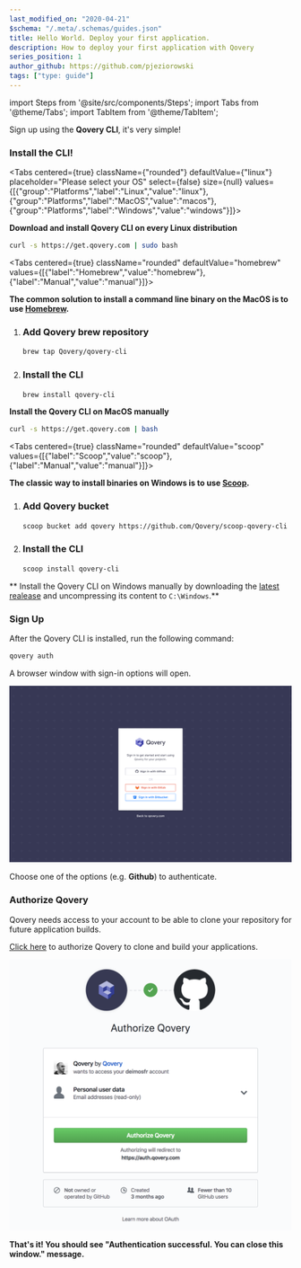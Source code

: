 ```yaml
---
last_modified_on: "2020-04-21"
$schema: "/.meta/.schemas/guides.json"
title: Hello World. Deploy your first application.
description: How to deploy your first application with Qovery
series_position: 1
author_github: https://github.com/pjeziorowski
tags: ["type: guide"]
---
```


import Steps from '@site/src/components/Steps';
import Tabs from '@theme/Tabs';
import TabItem from '@theme/TabItem';

Sign up using the **Qovery CLI**, it's very simple!

### Install the CLI!

<Tabs
  centered={true}
  className={"rounded"}
  defaultValue={"linux"}
  placeholder="Please select your OS"
  select={false}
  size={null}
  values={[{"group":"Platforms","label":"Linux","value":"linux"},{"group":"Platforms","label":"MacOS","value":"macos"},{"group":"Platforms","label":"Windows","value":"windows"}]}>

<TabItem value="linux">

**Download and install Qovery CLI on every Linux distribution**

```bash
curl -s https://get.qovery.com | sudo bash
```

</TabItem>

<TabItem value="macos">

<Tabs
  centered={true}
  className="rounded"
  defaultValue="homebrew"
  values={[{"label":"Homebrew","value":"homebrew"},{"label":"Manual","value":"manual"}]}>

<TabItem value="homebrew">

**The common solution to install a command line binary on the MacOS is to use [Homebrew][urls.brew].**

<Steps headingDepth={3}>

1.  ### Add Qovery brew repository
    ```bash
    brew tap Qovery/qovery-cli
    ```

2.  ### Install the CLI
    ```bash
    brew install qovery-cli
    ```

</Steps>

</TabItem>

<TabItem value="manual">

**Install the Qovery CLI on MacOS manually**

```bash
curl -s https://get.qovery.com | bash
```

</TabItem>

</Tabs>

</TabItem>

<TabItem value="windows">

<Tabs
  centered={true}
  className="rounded"
  defaultValue="scoop"
  values={[{"label":"Scoop","value":"scoop"},{"label":"Manual","value":"manual"}]}>

<TabItem value="scoop">

**The classic way to install binaries on Windows is to use [Scoop][urls.scoop].**

<Steps headingDepth={3}>

1.  ### Add Qovery bucket
    ```bash
    scoop bucket add qovery https://github.com/Qovery/scoop-qovery-cli
    ```
2.  ### Install the CLI
    ```bash
    scoop install qovery-cli
    ```

</Steps>

</TabItem>

<TabItem value="manual">

** Install the Qovery CLI on Windows manually by downloading the [latest realease][urls.qovery_cli_releases] and uncompressing its content to
`C:\Windows`.**

</TabItem>

</Tabs>

</TabItem>

</Tabs>

### Sign Up

After the Qovery CLI is installed, run the following command:

```bash
qovery auth
```

A browser window with sign-in options will open.

<p align="center">
  <img src="/img/qovery_signup.svg" alt="Qovery Sign-up page" />
</p>

Choose one of the options (e.g. **Github**) to authenticate.

### Authorize Qovery

Qovery needs access to your account to be able to clone your repository for future application builds.

[Click here][urls.authorize_qovery] to authorize Qovery to clone and build your applications.

<p align="center">
  <img src="/img/github-connect.png" alt="Connect Github" />
</p>

**That's it! You should see "Authentication successful. You can close this window." message.**


[urls.authorize_qovery]: https://github.com/apps/qovery/installations/new
[urls.brew]: https://brew.sh/
[urls.qovery_cli_releases]: https://github.com/Qovery/qovery-cli/releases
[urls.scoop]: https://brew.sh/
